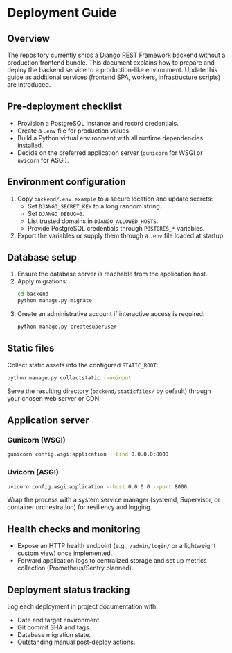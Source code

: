 # Deployment Guide

## Overview
The repository currently ships a Django REST Framework backend without a production frontend bundle. This document explains how to prepare and deploy the backend service to a production-like environment. Update this guide as additional services (frontend SPA, workers, infrastructure scripts) are introduced.

## Pre-deployment checklist
- Provision a PostgreSQL instance and record credentials.
- Create a `.env` file for production values.
- Build a Python virtual environment with all runtime dependencies installed.
- Decide on the preferred application server (`gunicorn` for WSGI or `uvicorn` for ASGI).

## Environment configuration
1. Copy `backend/.env.example` to a secure location and update secrets:
   - Set `DJANGO_SECRET_KEY` to a long random string.
   - Set `DJANGO_DEBUG=0`.
   - List trusted domains in `DJANGO_ALLOWED_HOSTS`.
   - Provide PostgreSQL credentials through `POSTGRES_*` variables.
2. Export the variables or supply them through a `.env` file loaded at startup.

## Database setup
1. Ensure the database server is reachable from the application host.
2. Apply migrations:
   ```bash
   cd backend
   python manage.py migrate
   ```
3. Create an administrative account if interactive access is required:
   ```bash
   python manage.py createsuperuser
   ```

## Static files
Collect static assets into the configured `STATIC_ROOT`:
```bash
python manage.py collectstatic --noinput
```
Serve the resulting directory (`backend/staticfiles/` by default) through your chosen web server or CDN.

## Application server
### Gunicorn (WSGI)
```bash
gunicorn config.wsgi:application --bind 0.0.0.0:8000
```
### Uvicorn (ASGI)
```bash
uvicorn config.asgi:application --host 0.0.0.0 --port 8000
```
Wrap the process with a system service manager (systemd, Supervisor, or container orchestration) for resiliency and logging.

## Health checks and monitoring
- Expose an HTTP health endpoint (e.g., `/admin/login/` or a lightweight custom view) once implemented.
- Forward application logs to centralized storage and set up metrics collection (Prometheus/Sentry planned).

## Deployment status tracking
Log each deployment in project documentation with:
- Date and target environment.
- Git commit SHA and tags.
- Database migration state.
- Outstanding manual post-deploy actions.
